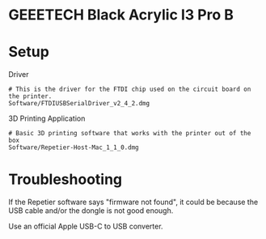 GEEETECH Black Acrylic I3 Pro B
===============================

# Setup
Driver

```
# This is the driver for the FTDI chip used on the circuit board on the printer.
Software/FTDIUSBSerialDriver_v2_4_2.dmg
```

3D Printing Application

```
# Basic 3D printing software that works with the printer out of the box
Software/Repetier-Host-Mac_1_1_0.dmg
```

# Troubleshooting

If the Repetier software says "firmware not found", 
it could be because the USB cable and/or the dongle is not good enough.

Use an official Apple USB-C to USB converter.
